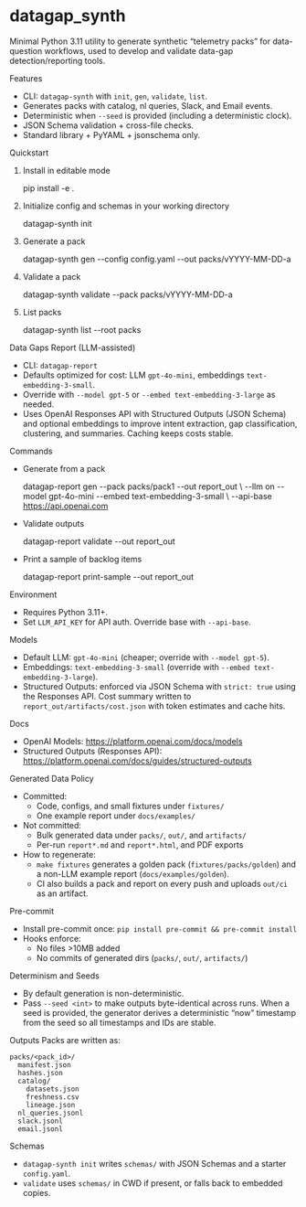 datagap_synth
=================

Minimal Python 3.11 utility to generate synthetic “telemetry packs” for data-question workflows, used to develop and validate data-gap detection/reporting tools.

Features
- CLI: `datagap-synth` with `init`, `gen`, `validate`, `list`.
- Generates packs with catalog, nl queries, Slack, and Email events.
- Deterministic when `--seed` is provided (including a deterministic clock).
- JSON Schema validation + cross-file checks.
- Standard library + PyYAML + jsonschema only.

Quickstart
1) Install in editable mode

    pip install -e .

2) Initialize config and schemas in your working directory

    datagap-synth init

3) Generate a pack

    datagap-synth gen --config config.yaml --out packs/vYYYY-MM-DD-a

4) Validate a pack

    datagap-synth validate --pack packs/vYYYY-MM-DD-a

5) List packs

    datagap-synth list --root packs

Data Gaps Report (LLM-assisted)
- CLI: `datagap-report`
- Defaults optimized for cost: LLM `gpt-4o-mini`, embeddings `text-embedding-3-small`.
- Override with `--model gpt-5` or `--embed text-embedding-3-large` as needed.
- Uses OpenAI Responses API with Structured Outputs (JSON Schema) and optional embeddings to improve intent extraction, gap classification, clustering, and summaries. Caching keeps costs stable.

Commands
- Generate from a pack

    datagap-report gen --pack packs/pack1 --out report_out \\
      --llm on --model gpt-4o-mini --embed text-embedding-3-small \\
      --api-base https://api.openai.com

- Validate outputs

    datagap-report validate --out report_out

- Print a sample of backlog items

    datagap-report print-sample --out report_out

Environment
- Requires Python 3.11+.
- Set `LLM_API_KEY` for API auth. Override base with `--api-base`.

Models
- Default LLM: `gpt-4o-mini` (cheaper; override with `--model gpt-5`).
- Embeddings: `text-embedding-3-small` (override with `--embed text-embedding-3-large`).
- Structured Outputs: enforced via JSON Schema with `strict: true` using the Responses API.
  Cost summary written to `report_out/artifacts/cost.json` with token estimates and cache hits.

Docs
- OpenAI Models: https://platform.openai.com/docs/models
- Structured Outputs (Responses API): https://platform.openai.com/docs/guides/structured-outputs

Generated Data Policy
- Committed:
  - Code, configs, and small fixtures under `fixtures/`
  - One example report under `docs/examples/`
- Not committed:
  - Bulk generated data under `packs/`, `out/`, and `artifacts/`
  - Per-run `report*.md` and `report*.html`, and PDF exports
- How to regenerate:
  - `make fixtures` generates a golden pack (`fixtures/packs/golden`) and a non-LLM example report (`docs/examples/golden`).
  - CI also builds a pack and report on every push and uploads `out/ci` as an artifact.

Pre-commit
- Install pre-commit once: `pip install pre-commit && pre-commit install`
- Hooks enforce:
  - No files >10MB added
  - No commits of generated dirs (`packs/`, `out/`, `artifacts/`)

Determinism and Seeds
- By default generation is non-deterministic.
- Pass `--seed <int>` to make outputs byte-identical across runs. When a seed is provided, the generator derives a deterministic “now” timestamp from the seed so all timestamps and IDs are stable.

Outputs
Packs are written as:

    packs/<pack_id>/
      manifest.json
      hashes.json
      catalog/
        datasets.json
        freshness.csv
        lineage.json
      nl_queries.jsonl
      slack.jsonl
      email.jsonl

Schemas
- `datagap-synth init` writes `schemas/` with JSON Schemas and a starter `config.yaml`.
- `validate` uses `schemas/` in CWD if present, or falls back to embedded copies.

